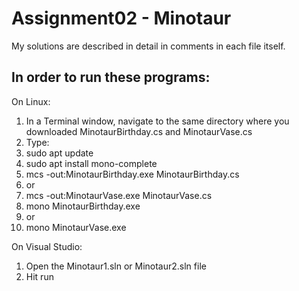 # Assignment02 - Minotaur

My solutions are described in detail in comments in each file itself.

## In order to run these programs:

On Linux:
1. In a Terminal window, navigate to the same directory where you downloaded MinotaurBirthday.cs and MinotaurVase.cs
2. Type:
3. sudo apt update
4. sudo apt install mono-complete
5. mcs -out:MinotaurBirthday.exe MinotaurBirthday.cs
6. or 
7. mcs -out:MinotaurVase.exe MinotaurVase.cs
8. mono MinotaurBirthday.exe
9. or
10. mono MinotaurVase.exe


On Visual Studio:
1. Open the Minotaur1.sln or Minotaur2.sln file
2. Hit run
